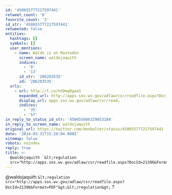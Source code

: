```yaml
---
id: '450655777217597441'
retweet_count: '0'
favorite_count: '2'
id_str: '450655777217597441'
retweeted: false
entities:
  hashtags: []
  symbols: []
  user_mentions:
    - name: Waldo is on Mastodon
      screen_name: waldojaquith
      indices:
        - '0'
        - '13'
      id_str: '206283535'
      id: '206283535'
  urls:
    - url: http://t.co/htDmqRgaaS
      expanded_url: http://apps.sos.wv.gov/adlaw/csr/readfile.aspx?DocId=21396&Format=PDF
      display_url: apps.sos.wv.gov/adlaw/csr/read…
      indices:
        - '35'
        - '57'
in_reply_to_status_id_str: '450655606329053184'
in_reply_to_screen_name: waldojaquith
original_url: https://twitter.com/benbalter/status/450655777217597441
date: '2014-03-31T15:28:04.000Z'
sitemap: false
robots: noindex
reply: true
title: >-
  @waldojaquith `&lt;regulation
  src="http://apps.sos.wv.gov/adlaw/csr/readfile.aspx?DocId=21396&Format=PDF…
---
```


@waldojaquith `&lt;regulation src="http://apps.sos.wv.gov/adlaw/csr/readfile.aspx?DocId=21396&Format=PDF"&gt;&lt;/regulation&gt;` ?